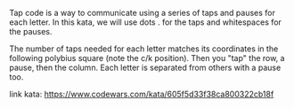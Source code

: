 Tap code is a way to communicate using a series of taps and pauses for each letter. In this kata, we will use dots . for the taps and whitespaces for the pauses.

The number of taps needed for each letter matches its coordinates in the following polybius square (note the c/k position). Then you "tap" the row, a pause, then the column. Each letter is separated from others with a pause too.

link kata: https://www.codewars.com/kata/605f5d33f38ca800322cb18f